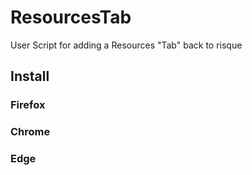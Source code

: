 # ResourcesTab
User Script for adding a Resources "Tab" back to risque

## Install

### Firefox

### Chrome

### Edge
